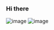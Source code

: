 ### Hi there 

![image](https://img.shields.io/badge/JavaScriptF7DF1E.svg-F3158D?style=for-the-badge&logo=JavaScript&logoColor=black)
![image]()
